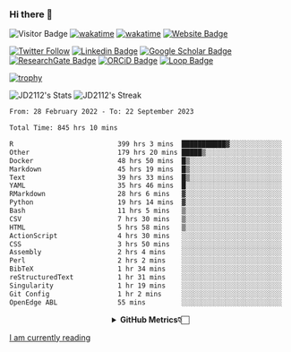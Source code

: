 ### Hi there 👋
![Visitor Badge](https://visitor-badge.laobi.icu/badge?page_id=JD2112.JD2112)
[![wakatime](https://github.com/JD2112/JD2112/actions/workflows/waka-readme.yml/badge.svg)](https://github.com/JD2112/JD2112/actions/workflows/waka-readme.yml)
[![wakatime](https://wakatime.com/badge/user/fe95275f-909a-4147-a45d-624981173898.svg)](https://wakatime.com/@fe95275f-909a-4147-a45d-624981173898)
[![Website Badge](https://img.shields.io/badge/website-informational?style=flat-square)](http://jyotirmoydas.netlify.app)

[![Twitter Follow](https://img.shields.io/twitter/follow/jyotirmoy21?style=social)](https://twitter.com/jyotirmoy21)
[![Linkedin Badge](https://img.shields.io/badge/-jyotirmoy-blue?style=plastic&logo=Linkedin&logoColor=white&link=https://www.linkedin.com/in/dasjyotirmoy/)](https://www.linkedin.com/in/dasjyotirmoy/)
[![Google Scholar Badge](https://img.shields.io/badge/-jyotirmoy-blue?style=plastic&logo=GoogleScholar&logoColor=white&link=https://scholar.google.se/citations?user=IMBYOv8AAAAJ&hl=en)](https://scholar.google.se/citations?user=IMBYOv8AAAAJ&hl=en)
[![ResearchGate Badge](https://img.shields.io/badge/-jyotirmoy-cyan?style=plastic&logo=ResearchGate&logoColor=white&link=https://www.researchgate.net/profile/Jyotirmoy-Das-3)](https://www.researchgate.net/profile/Jyotirmoy-Das-3)
[![ORCiD Badge](https://img.shields.io/badge/-jyotirmoy-green?style=plastic&logo=orcid&logoColor=white&link=https://orcid.org/0000-0002-5649-4658)](https://orcid.org/0000-0002-5649-4658)
[![Loop Badge](https://img.shields.io/badge/-jyotirmoy-orange?style=plastic&logo=Loop&logoColor=white&link=https://loop.frontiersin.org/people/1519976/overview)](https://loop.frontiersin.org/people/1519976/overview)

[![trophy](https://github-profile-trophy.vercel.app/?username=JD2112)](https://github.com/ryo-ma/github-profile-trophy)

<!--
**JD2112/JD2112** is a ✨ _special_ ✨ repository because its `README.md` (this file) appears on your GitHub profile.

Here are some ideas to get you started:

- 🔭 I’m currently working on ...
- 🌱 I’m currently learning ...
- 👯 I’m looking to collaborate on ...
- 🤔 I’m looking for help with ...
- 💬 Ask me about ...
- 📫 How to reach me: ...
- 😄 Pronouns: ...
- ⚡ Fun fact: ...
![JD2112's Top Languages](https://github-readme-stats.vercel.app/api/top-langs/?username=JD2112&theme=vue-dark&show_icons=true&hide_border=true&layout=compact)
-->
![JD2112's Stats](https://github-readme-stats.vercel.app/api?username=JD2112&theme=vue-dark&show_icons=true&hide_border=true&count_private=true)
![JD2112's Streak](https://github-readme-streak-stats.herokuapp.com/?user=JD2112&theme=vue-dark&hide_border=true)





<!--START_SECTION:waka-->

```txt
From: 28 February 2022 - To: 22 September 2023

Total Time: 845 hrs 10 mins

R                          399 hrs 3 mins  ███████████▓░░░░░░░░░░░░░   47.22 %
Other                      179 hrs 20 mins █████▒░░░░░░░░░░░░░░░░░░░   21.22 %
Docker                     48 hrs 50 mins  █▒░░░░░░░░░░░░░░░░░░░░░░░   05.78 %
Markdown                   45 hrs 19 mins  █▒░░░░░░░░░░░░░░░░░░░░░░░   05.36 %
Text                       39 hrs 33 mins  █▒░░░░░░░░░░░░░░░░░░░░░░░   04.68 %
YAML                       35 hrs 46 mins  █░░░░░░░░░░░░░░░░░░░░░░░░   04.23 %
RMarkdown                  28 hrs 6 mins   ▓░░░░░░░░░░░░░░░░░░░░░░░░   03.33 %
Python                     19 hrs 14 mins  ▓░░░░░░░░░░░░░░░░░░░░░░░░   02.28 %
Bash                       11 hrs 5 mins   ▒░░░░░░░░░░░░░░░░░░░░░░░░   01.31 %
CSV                        7 hrs 30 mins   ▒░░░░░░░░░░░░░░░░░░░░░░░░   00.89 %
HTML                       5 hrs 58 mins   ▒░░░░░░░░░░░░░░░░░░░░░░░░   00.71 %
ActionScript               4 hrs 30 mins   ░░░░░░░░░░░░░░░░░░░░░░░░░   00.53 %
CSS                        3 hrs 50 mins   ░░░░░░░░░░░░░░░░░░░░░░░░░   00.45 %
Assembly                   2 hrs 4 mins    ░░░░░░░░░░░░░░░░░░░░░░░░░   00.25 %
Perl                       2 hrs 2 mins    ░░░░░░░░░░░░░░░░░░░░░░░░░   00.24 %
BibTeX                     1 hr 34 mins    ░░░░░░░░░░░░░░░░░░░░░░░░░   00.19 %
reStructuredText           1 hr 31 mins    ░░░░░░░░░░░░░░░░░░░░░░░░░   00.18 %
Singularity                1 hr 19 mins    ░░░░░░░░░░░░░░░░░░░░░░░░░   00.16 %
Git Config                 1 hr 2 mins     ░░░░░░░░░░░░░░░░░░░░░░░░░   00.12 %
OpenEdge ABL               55 mins         ░░░░░░░░░░░░░░░░░░░░░░░░░   00.11 %
```

<!--END_SECTION:waka-->

<div align="center">
    <details>
        <summary><b>GitHub Metrics👇🏻</b></summary>
    <br>
        
[Get Details](https://metrics.lecoq.io/insights/JD2112)
    </details>
</div>

<a target="_blank" href="https://www.goodreads.com/user/show/21242415-jyotirmoy-das">I am currently reading</a>


